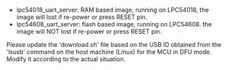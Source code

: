 * lpc54018_uart_server: RAM based image,  running on LPC54018, the image will lost if re-power or press RESET pin.
* lpc54608_uart_server: flash based image, running on LPC54608. the image will NOT lost if re-power or press RESET pin.

Please update the 'download.sh' file based on the USB ID obtained from the 'lsusb' command on the host machine (Linux) for the MCU in DFU mode. 
Modify it according to the actual situation.


